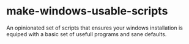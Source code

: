 # make-windows-usable-scripts
An opinionated set of scripts that ensures your windows installation is equiped with a basic set of usefull programs and sane defaults.
